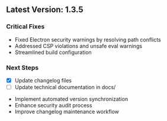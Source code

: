 ## Latest Version: 1.3.5
### Critical Fixes
- Fixed Electron security warnings by resolving path conflicts
- Addressed CSP violations and unsafe eval warnings
- Streamlined build configuration

### Next Steps
- [x] Update changelog files
- [ ] Update technical documentation in docs/
- Implement automated version synchronization
- Enhance security audit process
- Improve changelog maintenance workflow
